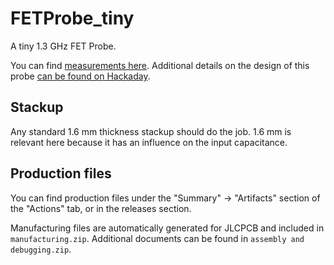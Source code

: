 # FETProbe_tiny

A tiny 1.3 GHz FET Probe. 

You can find [measurements here](https://electronicprojectsforfun.wordpress.com/solder-in-probes/). Additional details on the design of this probe [can be found on Hackaday](https://hackaday.io/project/184924-diy-13-ghz-fet-probe).

## Stackup

Any standard 1.6 mm thickness stackup should do the job. 1.6 mm is relevant here because it has an influence on the input capacitance.

## Production files

You can find production files under the "Summary" -> "Artifacts" section of the "Actions" tab, or in the releases section.

Manufacturing files are automatically generated for JLCPCB and included in `manufacturing.zip`. Additional documents can be found in `assembly and debugging.zip`.

